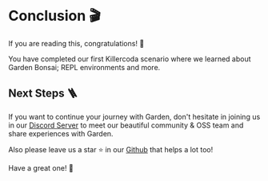 
<br>

# Conclusion 🎬

If you are reading this, congratulations! 🎉<br>

You have completed our first Killercoda scenario where we learned about Garden Bonsai; REPL environments and more.

## Next Steps 🪜

If you want to continue your journey with Garden, don't hesitate in joining us in our [Discord Server](https://go.garden.io/discord) to meet our beautiful community & OSS team and share experiences with Garden.

Also please leave us a star ⭐️ in our [Github](https://github.com/garden-io/garden) that helps a lot too!

Have a great one! 👋